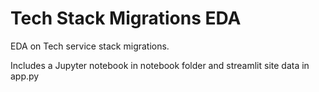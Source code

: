 # Tech Stack Migrations EDA

EDA on Tech service stack migrations.

Includes a Jupyter notebook in notebook folder and streamlit site data in app.py